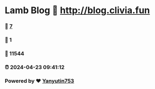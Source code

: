 # Lamb Blog :link: http://blog.clivia.fun 
### :page_facing_up: [7](http://blog.clivia.fun/tag.html) 
### :speech_balloon: 1 
### :hibiscus: 11544 
### :alarm_clock: 2024-04-23 09:41:12 
### Powered by :heart: [Yanyutin753](https://github.com/Yanyutin753/Gmeek)
